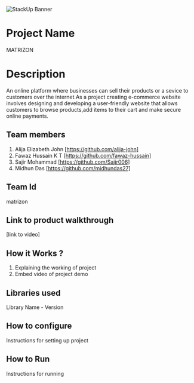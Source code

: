 ![StackUp Banner]([https://tinkerhub.frappe.cloud/files/stackup%20banner.jpeg])
# Project Name
MATRIZON
# Description
An online platform where businesses can sell their products or a sevice to customers over the internet.As a project creating e-commerce website involves designing and developing a user-friendly website that allows customers to browse products,add items to their cart and make secure online payments.
## Team members
1. Alija Elizabeth John [https://github.com/alija-john]
2. Fawaz Hussain K T [https://github.com/fawaz-hussain]
3. Sajir Mohammad [https://github.com/Sajir006]
4. Midhun Das [https://github.com/midhundas27]
## Team Id
matrizon
## Link to product walkthrough
[link to video]
## How it Works ?
1. Explaining the working of project
2. Embed video of project demo
## Libraries used
Library Name - Version
## How to configure
Instructions for setting up project
## How to Run
Instructions for running
